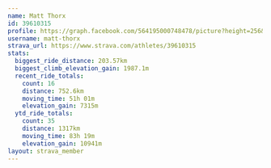 ```yaml
---
name: Matt Thorx
id: 39610315
profile: https://graph.facebook.com/564195000748478/picture?height=256&width=256
username: matt-thorx
strava_url: https://www.strava.com/athletes/39610315
stats:
  biggest_ride_distance: 203.57km
  biggest_climb_elevation_gain: 1987.1m
  recent_ride_totals:
    count: 16
    distance: 752.6km
    moving_time: 51h 01m
    elevation_gain: 7315m
  ytd_ride_totals:
    count: 35
    distance: 1317km
    moving_time: 83h 19m
    elevation_gain: 10941m
layout: strava_member
--- 
```


